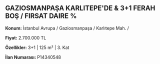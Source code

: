 ## GAZIOSMANPAŞA KARLITEPE'DE & 3+1 FERAH BOŞ / FIRSAT DAIRE %

**Konum:** İstanbul Avrupa / Gaziosmanpaşa / Karlıtepe Mah. /

**Fiyat:** 2.700.000 TL

**Özellikler:** 3+1 | 125 m² | 3. Kat

**İlan Numarası:** P14340548
